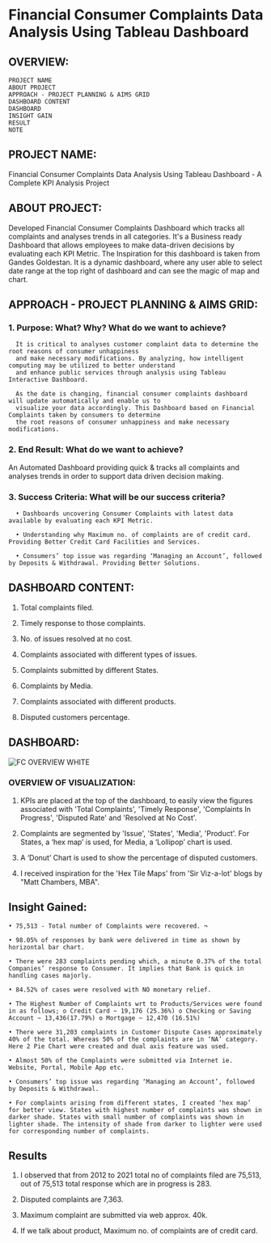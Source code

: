 # Financial Consumer Complaints Data Analysis Using Tableau Dashboard




## OVERVIEW:
    PROJECT NAME
    ABOUT PROJECT
    APPROACH - PROJECT PLANNING & AIMS GRID
    DASHBOARD CONTENT
    DASHBOARD
    INSIGHT GAIN
    RESULT
    NOTE

## PROJECT NAME:

Financial Consumer Complaints Data Analysis Using Tableau Dashboard - A Complete KPI Analysis Project

## ABOUT PROJECT:

Developed Financial Consumer Complaints Dashboard which tracks all complaints and analyses trends in all categories. It's a Business ready Dashboard that allows employees to make data-driven decisions by evaluating each KPI Metric. The Inspiration for this dashboard is taken from Gandes Goldestan. It is a dynamic dashboard, where any user able to select date range at the top right of dashboard and can see the magic of map and chart.

## APPROACH - PROJECT PLANNING & AIMS GRID: 

### 1. Purpose: What? Why? What do we want to achieve?

      It is critical to analyses customer complaint data to determine the root reasons of consumer unhappiness 
      and make necessary modifications. By analyzing, how intelligent computing may be utilized to better understand 
      and enhance public services through analysis using Tableau Interactive Dashboard.

      As the date is changing, financial consumer complaints dashboard will update automatically and enable us to 
      visualize your data accordingly. This Dashboard based on Financial Complaints taken by consumers to determine 
      the root reasons of consumer unhappiness and make necessary modifications.
   
### 2. End Result: What do we want to achieve?

  An Automated Dashboard providing quick & tracks all complaints and analyses trends in order to support data driven decision making.
  
### 3. Success Criteria: What will be our success criteria?

      •	Dashboards uncovering Consumer Complaints with latest data available by evaluating each KPI Metric.
  
      •	Understanding why Maximum no. of complaints are of credit card. Providing Better Credit Card Facilities and Services.
  
      •	Consumers’ top issue was regarding ‘Managing an Account’, followed by Deposits & Withdrawal. Providing Better Solutions.
  
## DASHBOARD CONTENT:

   1. Total complaints filed.

   2. Timely response to those complaints.

   3. No. of issues resolved at no cost.

   4. Complaints associated with different types of issues.

   5. Complaints submitted by different States.

   6. Complaints by Media.

   7. Complaints associated with different products.

   8. Disputed customers percentage.

## DASHBOARD:

![FC OVERVIEW WHITE](https://user-images.githubusercontent.com/124501309/224550453-852c3457-bd5a-4b7a-9027-7e1ddc31fae8.png)





### OVERVIEW OF VISUALIZATION:

   1) KPIs are placed at the top of the dashboard, to easily view the figures associated with 'Total Complaints', 'Timely Response', 'Complaints In Progress', 'Disputed Rate' and 'Resolved at No Cost'.

   2) Complaints are segmented by 'Issue', 'States', 'Media', 'Product'. For States, a ‘hex map’ is used, for Media, a ‘Lollipop’ chart is used.

   3) A ‘Donut’ Chart is used to show the percentage of disputed customers.

   4) I received inspiration for the 'Hex Tile Maps' from 'Sir Viz-a-lot' blogs by "Matt Chambers, MBA".

## Insight Gained:

    • 75,513 - Total number of Complaints were recovered. ¬
   
    • 98.05% of responses by bank were delivered in time as shown by horizontal bar chart.
   
    • There were 283 complaints pending which, a minute 0.37% of the total Companies’ response to Consumer. It implies that Bank is quick in handling cases majorly.
   
    • 84.52% of cases were resolved with NO monetary relief.
   
    • The Highest Number of Complaints wrt to Products/Services were found in as follows; o Credit Card ~ 19,176 (25.36%) o Checking or Saving Account ~ 13,436(17.79%) o Mortgage ~ 12,470 (16.51%)
   
    • There were 31,203 complaints in Customer Dispute Cases approximately 40% of the total. Whereas 50% of the complaints are in ‘NA’ category. Here 2 Pie Chart were created and dual axis feature was used.
   
    • Almost 50% of the Complaints were submitted via Internet ie. Website, Portal, Mobile App etc.
   
    • Consumers’ top issue was regarding ‘Managing an Account’, followed by Deposits & Withdrawal.
   
    • For complaints arising from different states, I created ‘hex map’ for better view. States with highest number of complaints was shown in darker shade. States with small number of complaints was shown in lighter shade. The intensity of shade from darker to lighter were used for corresponding number of complaints.
   
## Results

   1) I observed that from 2012 to 2021 total no of complaints filed are 75,513, out of 75,513 total response which are in progress is 283.

   2) Disputed complaints are 7,363.

   3) Maximum complaint are submitted via web approx. 40k.

   4) If we talk about product, Maximum no. of complaints are of credit card.

